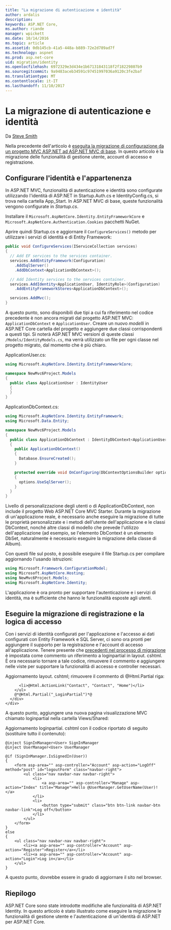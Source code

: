 ```yaml
---
title: "La migrazione di autenticazione e identità"
author: ardalis
description: 
keywords: ASP.NET Core,
ms.author: riande
manager: wpickett
ms.date: 10/14/2016
ms.topic: article
ms.assetid: 0db145cb-41a5-448a-b889-72e2d789ad7f
ms.technology: aspnet
ms.prod: asp.net-core
uid: migration/identity
ms.openlocfilehash: 6972329e3d434e1b67131843118f2f18229807b9
ms.sourcegitcommit: 9a9483aceb34591c97451997036a9120c3fe2baf
ms.translationtype: MT
ms.contentlocale: it-IT
ms.lasthandoff: 11/10/2017
---
```

# <a name="migrating-authentication-and-identity"></a>La migrazione di autenticazione e identità

<a name="migration-identity"></a>

Da [Steve Smith](https://ardalis.com/)

Nella precedente dell'articolo è [eseguita la migrazione di configurazione da un progetto MVC ASP.NET ad ASP.NET MVC di base](configuration.md). In questo articolo è la migrazione delle funzionalità di gestione utente, account di accesso e registrazione.

## <a name="configure-identity-and-membership"></a>Configurare l'identità e l'appartenenza

In ASP.NET MVC, funzionalità di autenticazione e identità sono configurate utilizzando l'identità di ASP.NET in Startup.Auth.cs e IdentityConfig.cs, si trova nella cartella App_Start. In ASP.NET MVC di base, queste funzionalità vengono configurate in *Startup.cs*.

Installare il `Microsoft.AspNetCore.Identity.EntityFrameworkCore` e `Microsoft.AspNetCore.Authentication.Cookies` pacchetti NuGet.

Aprire quindi Startup.cs e aggiornare il `ConfigureServices()` metodo per utilizzare i servizi di identità e di Entity Framework:

```csharp
public void ConfigureServices(IServiceCollection services)
{
  // Add EF services to the services container.
  services.AddEntityFramework(Configuration)
    .AddSqlServer()
    .AddDbContext<ApplicationDbContext>();

  // Add Identity services to the services container.
  services.AddIdentity<ApplicationUser, IdentityRole>(Configuration)
    .AddEntityFrameworkStores<ApplicationDbContext>();

  services.AddMvc();
}
```

A questo punto, sono disponibili due tipi a cui fa riferimento nel codice precedente è non ancora migrati dal progetto ASP.NET MVC: `ApplicationDbContext` e `ApplicationUser`. Creare un nuovo *modelli* in ASP.NET Core cartella del progetto e aggiungere due classi corrispondenti a questi tipi. Si noterà ASP.NET MVC versioni di queste classi `/Models/IdentityModels.cs`, ma verrà utilizzato un file per ogni classe nel progetto migrato, dal momento che è più chiaro.

ApplicationUser.cs:

```csharp
using Microsoft.AspNetCore.Identity.EntityFrameworkCore;

namespace NewMvc6Project.Models
{
  public class ApplicationUser : IdentityUser
  {
  }
}
```

ApplicationDbContext.cs:

```csharp
using Microsoft.AspNetCore.Identity.EntityFramework;
using Microsoft.Data.Entity;

namespace NewMvc6Project.Models
{
  public class ApplicationDbContext : IdentityDbContext<ApplicationUser>
  {
    public ApplicationDbContext()
    {
      Database.EnsureCreated();
    }

    protected override void OnConfiguring(DbContextOptionsBuilder options)
    {
      options.UseSqlServer();
    }
  }
}
```

Livello di personalizzazione degli utenti o di ApplicationDbContext, non include il progetto Web ASP.NET Core MVC Starter. Durante la migrazione di un'applicazione reale, è necessario anche eseguire la migrazione di tutte le proprietà personalizzate e i metodi dell'utente dell'applicazione e le classi DbContext, nonché altre classi di modello che prevede l'utilizzo dell'applicazione (ad esempio, se l'elemento DbContext è un elemento DbSet<Album>, naturalmente è necessario eseguire la migrazione della classe di Album).

Con questi file sul posto, è possibile eseguire il file Startup.cs per compilare aggiornando l'usando istruzioni:

```csharp
using Microsoft.Framework.ConfigurationModel;
using Microsoft.AspNetCore.Hosting;
using NewMvc6Project.Models;
using Microsoft.AspNetCore.Identity;
```

L'applicazione è ora pronto per supportare l'autenticazione e i servizi di identità, ma è sufficiente che hanno le funzionalità esposte agli utenti.

## <a name="migrate-registration-and-login-logic"></a>Eseguire la migrazione di registrazione e la logica di accesso

Con i servizi di identità configurati per l'applicazione e l'accesso ai dati configurati con Entity Framework e SQL Server, ci sono ora pronti per aggiungere il supporto per la registrazione e l'account di accesso all'applicazione. Tenere presente che [precedenti nel processo di migrazione](mvc.md#migrate-layout-file) è impostata come commento un riferimento a loginpartial in layout. cshtml. È ora necessario tornare a tale codice, rimuovere il commento e aggiungere nelle viste per supportare la funzionalità di accesso e controller necessari.

Aggiornamento layout. cshtml; rimuovere il commento di @Html.Partial riga:

```cshtml
      <li>@Html.ActionLink("Contact", "Contact", "Home")</li>
    </ul>
    @*@Html.Partial("_LoginPartial")*@
  </div>
</div>
```

A questo punto, aggiungere una nuova pagina visualizzazione MVC chiamato loginpartial nella cartella Views/Shared:

Aggiornamento loginpartial. cshtml con il codice riportato di seguito (sostituire tutto il contenuto):

```cshtml
@inject SignInManager<User> SignInManager
@inject UserManager<User> UserManager

@if (SignInManager.IsSignedIn(User))
{
    <form asp-area="" asp-controller="Account" asp-action="LogOff" method="post" id="logoutForm" class="navbar-right">
        <ul class="nav navbar-nav navbar-right">
            <li>
                <a asp-area="" asp-controller="Manage" asp-action="Index" title="Manage">Hello @UserManager.GetUserName(User)!</a>
            </li>
            <li>
                <button type="submit" class="btn btn-link navbar-btn navbar-link">Log off</button>
            </li>
        </ul>
    </form>
}
else
{
    <ul class="nav navbar-nav navbar-right">
        <li><a asp-area="" asp-controller="Account" asp-action="Register">Register</a></li>
        <li><a asp-area="" asp-controller="Account" asp-action="Login">Log in</a></li>
    </ul>
}
```

A questo punto, dovrebbe essere in grado di aggiornare il sito nel browser.

## <a name="summary"></a>Riepilogo

ASP.NET Core sono state introdotte modifiche alle funzionalità di ASP.NET Identity. In questo articolo è stato illustrato come eseguire la migrazione le funzionalità di gestione utente e l'autenticazione di un'identità di ASP.NET per ASP.NET Core.

